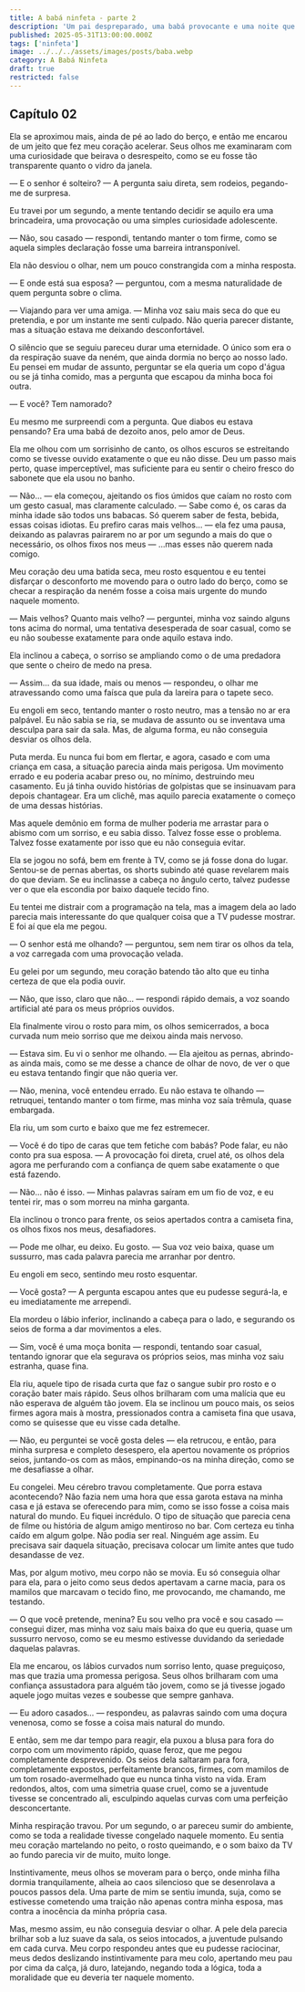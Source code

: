 ```yaml
---
title: A babá ninfeta - parte 2 
description: 'Um pai despreparado, uma babá provocante e uma noite que escapa ao controle. Quando a tentação bate à porta, o perigo se torna irresistível.'
published: 2025-05-31T13:00:00.000Z
tags: ['ninfeta']
image: ../../../assets/images/posts/baba.webp
category: A Babá Ninfeta
draft: true
restricted: false
---
```


## Capítulo 02

Ela se aproximou mais, ainda de pé ao lado do berço, e então me encarou de um jeito que fez meu coração acelerar. Seus olhos me examinaram com uma curiosidade que beirava o desrespeito, como se eu fosse tão transparente quanto o vidro da janela.

— E o senhor é solteiro? — A pergunta saiu direta, sem rodeios, pegando-me de surpresa.

Eu travei por um segundo, a mente tentando decidir se aquilo era uma brincadeira, uma provocação ou uma simples curiosidade adolescente.

— Não, sou casado — respondi, tentando manter o tom firme, como se aquela simples declaração fosse uma barreira intransponível.

Ela não desviou o olhar, nem um pouco constrangida com a minha resposta.

— E onde está sua esposa? — perguntou, com a mesma naturalidade de quem pergunta sobre o clima.

— Viajando para ver uma amiga. — Minha voz saiu mais seca do que eu pretendia, e por um instante me senti culpado. Não queria parecer distante, mas a situação estava me deixando desconfortável.

O silêncio que se seguiu pareceu durar uma eternidade. O único som era o da respiração suave da neném, que ainda dormia no berço ao nosso lado. Eu pensei em mudar de assunto, perguntar se ela queria um copo d'água ou se já tinha comido, mas a pergunta que escapou da minha boca foi outra.

— E você? Tem namorado?

Eu mesmo me surpreendi com a pergunta. Que diabos eu estava pensando? Era uma babá de dezoito anos, pelo amor de Deus.

Ela me olhou com um sorrisinho de canto, os olhos escuros se estreitando como se tivesse ouvido exatamente o que eu não disse. Deu um passo mais perto, quase imperceptível, mas suficiente para eu sentir o cheiro fresco do sabonete que ela usou no banho.

— Não… — ela começou, ajeitando os fios úmidos que caíam no rosto com um gesto casual, mas claramente calculado. — Sabe como é, os caras da minha idade são todos uns babacas. Só querem saber de festa, bebida, essas coisas idiotas. Eu prefiro caras mais velhos… — ela fez uma pausa, deixando as palavras pairarem no ar por um segundo a mais do que o necessário, os olhos fixos nos meus — ...mas esses não querem nada comigo.

Meu coração deu uma batida seca, meu rosto esquentou e eu tentei disfarçar o desconforto me movendo para o outro lado do berço, como se checar a respiração da neném fosse a coisa mais urgente do mundo naquele momento.

— Mais velhos? Quanto mais velho? — perguntei, minha voz saindo alguns tons acima do normal, uma tentativa desesperada de soar casual, como se eu não soubesse exatamente para onde aquilo estava indo.

Ela inclinou a cabeça, o sorriso se ampliando como o de uma predadora que sente o cheiro de medo na presa.

— Assim… da sua idade, mais ou menos — respondeu, o olhar me atravessando como uma faísca que pula da lareira para o tapete seco.

Eu engoli em seco, tentando manter o rosto neutro, mas a tensão no ar era palpável. Eu não sabia se ria, se mudava de assunto ou se inventava uma desculpa para sair da sala. Mas, de alguma forma, eu não conseguia desviar os olhos dela.

Puta merda. Eu nunca fui bom em flertar, e agora, casado e com uma criança em casa, a situação parecia ainda mais perigosa. Um movimento errado e eu poderia acabar preso ou, no mínimo, destruindo meu casamento. Eu já tinha ouvido histórias de golpistas que se insinuavam para depois chantagear. Era um clichê, mas aquilo parecia exatamente o começo de uma dessas histórias.

Mas aquele demônio em forma de mulher poderia me arrastar para o abismo com um sorriso, e eu sabia disso. Talvez fosse esse o problema. Talvez fosse exatamente por isso que eu não conseguia evitar.

Ela se jogou no sofá, bem em frente à TV, como se já fosse dona do lugar. Sentou-se de pernas abertas, os shorts subindo até quase revelarem mais do que deviam. Se eu inclinasse a cabeça no ângulo certo, talvez pudesse ver o que ela escondia por baixo daquele tecido fino.

Eu tentei me distrair com a programação na tela, mas a imagem dela ao lado parecia mais interessante do que qualquer coisa que a TV pudesse mostrar. E foi aí que ela me pegou.

— O senhor está me olhando? — perguntou, sem nem tirar os olhos da tela, a voz carregada com uma provocação velada.

Eu gelei por um segundo, meu coração batendo tão alto que eu tinha certeza de que ela podia ouvir.

— Não, que isso, claro que não… — respondi rápido demais, a voz soando artificial até para os meus próprios ouvidos.

Ela finalmente virou o rosto para mim, os olhos semicerrados, a boca curvada num meio sorriso que me deixou ainda mais nervoso.

— Estava sim. Eu vi o senhor me olhando. — Ela ajeitou as pernas, abrindo-as ainda mais, como se me desse a chance de olhar de novo, de ver o que eu estava tentando fingir que não queria ver.

— Não, menina, você entendeu errado. Eu não estava te olhando — retruquei, tentando manter o tom firme, mas minha voz saía trêmula, quase embargada.

Ela riu, um som curto e baixo que me fez estremecer.

— Você é do tipo de caras que tem fetiche com babás? Pode falar, eu não conto pra sua esposa. — A provocação foi direta, cruel até, os olhos dela agora me perfurando com a confiança de quem sabe exatamente o que está fazendo.

— Não… não é isso. — Minhas palavras saíram em um fio de voz, e eu tentei rir, mas o som morreu na minha garganta.

Ela inclinou o tronco para frente, os seios apertados contra a camiseta fina, os olhos fixos nos meus, desafiadores.

— Pode me olhar, eu deixo. Eu gosto. — Sua voz veio baixa, quase um sussurro, mas cada palavra parecia me arranhar por dentro.

Eu engoli em seco, sentindo meu rosto esquentar.

— Você gosta? — A pergunta escapou antes que eu pudesse segurá-la, e eu imediatamente me arrependi.

Ela mordeu o lábio inferior, inclinando a cabeça para o lado, e segurando os seios de forma a dar movimentos a eles.

— Sim, você é uma moça bonita — respondi, tentando soar casual, tentando ignorar que ela segurava os próprios seios, mas minha voz saiu estranha, quase fina.

Ela riu, aquele tipo de risada curta que faz o sangue subir pro rosto e o coração bater mais rápido. Seus olhos brilharam com uma malícia que eu não esperava de alguém tão jovem. Ela se inclinou um pouco mais, os seios firmes agora mais à mostra, pressionados contra a camiseta fina que usava, como se quisesse que eu visse cada detalhe.

— Não, eu perguntei se você gosta deles — ela retrucou, e então, para minha surpresa e completo desespero, ela apertou novamente os próprios seios, juntando-os com as mãos, empinando-os na minha direção, como se me desafiasse a olhar.

Eu congelei. Meu cérebro travou completamente. Que porra estava acontecendo? Não fazia nem uma hora que essa garota estava na minha casa e já estava se oferecendo para mim, como se isso fosse a coisa mais natural do mundo. Eu fiquei incrédulo. O tipo de situação que parecia cena de filme ou história de algum amigo mentiroso no bar. Com certeza eu tinha caído em algum golpe. Não podia ser real. Ninguém age assim. Eu precisava sair daquela situação, precisava colocar um limite antes que tudo desandasse de vez.

Mas, por algum motivo, meu corpo não se movia. Eu só conseguia olhar para ela, para o jeito como seus dedos apertavam a carne macia, para os mamilos que marcavam o tecido fino, me provocando, me chamando, me testando.

— O que você pretende, menina? Eu sou velho pra você e sou casado — consegui dizer, mas minha voz saiu mais baixa do que eu queria, quase um sussurro nervoso, como se eu mesmo estivesse duvidando da seriedade daquelas palavras.

Ela me encarou, os lábios curvados num sorriso lento, quase preguiçoso, mas que trazia uma promessa perigosa. Seus olhos brilharam com uma confiança assustadora para alguém tão jovem, como se já tivesse jogado aquele jogo muitas vezes e soubesse que sempre ganhava.

— Eu adoro casados… — respondeu, as palavras saindo com uma doçura venenosa, como se fosse a coisa mais natural do mundo.

E então, sem me dar tempo para reagir, ela puxou a blusa para fora do corpo com um movimento rápido, quase feroz, que me pegou completamente desprevenido. Os seios dela saltaram para fora, completamente expostos, perfeitamente brancos, firmes, com mamilos de um tom rosado-avermelhado que eu nunca tinha visto na vida. Eram redondos, altos, com uma simetria quase cruel, como se a juventude tivesse se concentrado ali, esculpindo aquelas curvas com uma perfeição desconcertante.

Minha respiração travou. Por um segundo, o ar pareceu sumir do ambiente, como se toda a realidade tivesse congelado naquele momento. Eu sentia meu coração martelando no peito, o rosto queimando, e o som baixo da TV ao fundo parecia vir de muito, muito longe.

Instintivamente, meus olhos se moveram para o berço, onde minha filha dormia tranquilamente, alheia ao caos silencioso que se desenrolava a poucos passos dela. Uma parte de mim se sentiu imunda, suja, como se estivesse cometendo uma traição não apenas contra minha esposa, mas contra a inocência da minha própria casa.

Mas, mesmo assim, eu não conseguia desviar o olhar. A pele dela parecia brilhar sob a luz suave da sala, os seios intocados, a juventude pulsando em cada curva. Meu corpo respondeu antes que eu pudesse raciocinar, meus dedos deslizando instintivamente para meu colo, apertando meu pau por cima da calça, já duro, latejando, negando toda a lógica, toda a moralidade que eu deveria ter naquele momento.